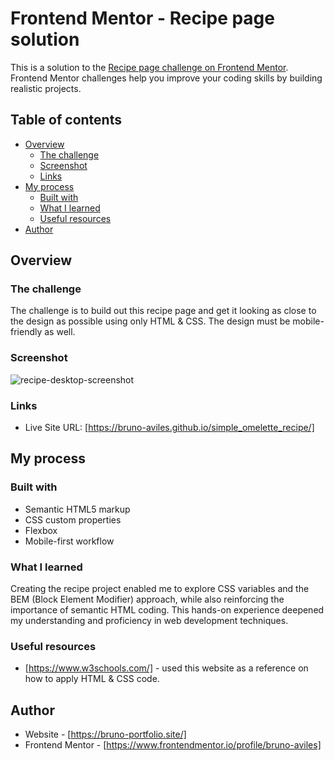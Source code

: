 # Frontend Mentor - Recipe page solution

This is a solution to the [Recipe page challenge on Frontend Mentor](https://www.frontendmentor.io/challenges/recipe-page-KiTsR8QQKm). Frontend Mentor challenges help you improve your coding skills by building realistic projects. 

## Table of contents

- [Overview](#overview)
  - [The challenge](#the-challenge)
  - [Screenshot](#screenshot)
  - [Links](#links)
- [My process](#my-process)
  - [Built with](#built-with)
  - [What I learned](#what-i-learned)
  - [Useful resources](#useful-resources)
- [Author](#author)

## Overview

### The challenge

The challenge is to build out this recipe page and get it looking as close to the design as possible using only HTML & CSS. The design must be mobile-friendly as well.

### Screenshot
![recipe-desktop-screenshot](https://github.com/bruno-aviles/simple_omelette_recipe/assets/88996459/0b659a95-725e-478f-b53b-6e7b5324205e)

### Links
- Live Site URL: [https://bruno-aviles.github.io/simple_omelette_recipe/]

## My process

### Built with

- Semantic HTML5 markup
- CSS custom properties
- Flexbox
- Mobile-first workflow

### What I learned

Creating the recipe project enabled me to explore CSS variables and the BEM (Block Element Modifier) approach, while also reinforcing the importance of semantic HTML coding. This hands-on experience deepened my understanding and proficiency in web development techniques.

### Useful resources

- [https://www.w3schools.com/] - used this website as a reference on how to apply HTML & CSS code.

## Author

- Website - [https://bruno-portfolio.site/]
- Frontend Mentor - [https://www.frontendmentor.io/profile/bruno-aviles]
